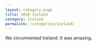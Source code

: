 ```yaml
---
layout: category_page
title: 2018 Iceland 
category: Iceland 
permalink: /categories/Iceland/
---
```


We circumvented Iceland. It was amazing.
